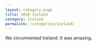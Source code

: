 ```yaml
---
layout: category_page
title: 2018 Iceland 
category: Iceland 
permalink: /categories/Iceland/
---
```


We circumvented Iceland. It was amazing.
